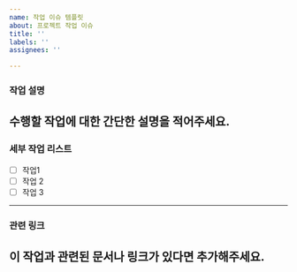 ```yaml
---
name: 작업 이슈 템플릿
about: 프로젝트 작업 이슈
title: ''
labels: ''
assignees: ''

---
```


### 작업 설명
수행할 작업에 대한 간단한 설명을 적어주세요.
---
### 세부 작업 리스트
- [ ] 작업1
- [ ] 작업 2
- [ ] 작업 3
---
### 관련 링크
이 작업과 관련된 문서나 링크가 있다면 추가해주세요.
---
